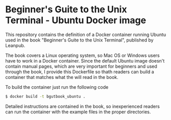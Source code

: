 # Beginner's Guite to the Unix Terminal - Ubuntu Docker image

This repository contains the definition of a Docker container running Ubuntu used in the book "Beginner's Guite to the Unix Terminal", published by Leanpub.

The book covers a Linux operating system, so Mac OS or Windows users have to work in a Docker container. Since the default Ubuntu image doesn't contain manual pages, which are very important for beginners and used through the book, I provide this Dockerfile so thath readers can build a container that matches what the will read in the book.

To build the container just run the following code

``` sh
$ docker build -t bgutbook_ubuntu .
```

Detailed instructions are contained in the book, so inexperienced readers can run the container with the example files in the proper directories.